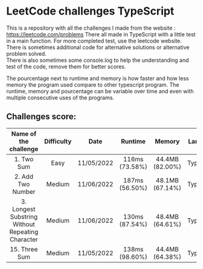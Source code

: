 # LeetCode challenges TypeScript

This is a repository with all the challenges I made from the website : https://leetcode.com/problems There all made in
TypeScript with a little test in a main function. For more completed test, use the leetcode website.  
There is sometimes additional code for alternative solutions or alternative problem solved.  
There is also sometimes some console.log to help the understanding and test of the code, remove them for better scores.

The pourcentage next to runtime and memory is how faster and how less memory the program used compare to other
typescript program. The runtime, memory and pourcentage can be variable over time and even with multiple consecutive
uses of the programs.

## Challenges score:

|              Name of the challenge               | Difficulty |    Date    |    Runtime     |     Memory      |  Language  |
| :----------------------------------------------: | :--------: | :--------: | :------------: | :-------------: | :--------: |
|                    1. Two Sum                    |    Easy    | 11/05/2022 | 116ms (73.58%) | 44.4MB (82.00%) | TypeScript |
|                2. Add Two Number                 |   Medium   | 11/06/2022 | 187ms (56.50%) | 48.1MB (67.14%) | TypeScript |
| 3. Longest Substring Without Repeating Character |   Medium   | 11/06/2022 | 130ms (87.54%) | 48.4MB (64.61%) | TypeScript |
|                  15. Three Sum                   |   Medium   | 11/05/2022 | 138ms (98.60%) | 44.4MB (64.38%) | TypeScript |
